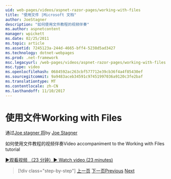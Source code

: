 ```yaml
---
uid: web-pages/videos/aspnet-razor-pages/working-with-files
title: "使用文件 |Microsoft 文档"
author: JoeStagner
description: "如何使用文件教程的视频伴奏"
ms.author: aspnetcontent
manager: wpickett
ms.date: 02/25/2011
ms.topic: article
ms.assetid: 7245123a-244d-4665-bff4-5238d5ad3427
ms.technology: dotnet-webpages
ms.prod: .net-framework
msc.legacyurl: /web-pages/videos/aspnet-razor-pages/working-with-files
msc.type: video
ms.openlocfilehash: 0684592ac263cbf577712e39cb36f4a4f85430ef
ms.sourcegitcommit: 9a9483aceb34591c97451997036a9120c3fe2baf
ms.translationtype: MT
ms.contentlocale: zh-CN
ms.lasthandoff: 11/10/2017
---
```

<a name="working-with-files"></a><span data-ttu-id="7a48e-103">使用文件</span><span class="sxs-lookup"><span data-stu-id="7a48e-103">Working with Files</span></span>
====================
<span data-ttu-id="7a48e-104">通过[Joe stagner 将](https://github.com/JoeStagner)</span><span class="sxs-lookup"><span data-stu-id="7a48e-104">by [Joe Stagner](https://github.com/JoeStagner)</span></span>

<span data-ttu-id="7a48e-105">如何使用文件教程的视频伴奏</span><span class="sxs-lookup"><span data-stu-id="7a48e-105">Video accompaniment to the Working with Files tutorial</span></span>

[<span data-ttu-id="7a48e-106">&#9654;观看视频 （23 分钟）</span><span class="sxs-lookup"><span data-stu-id="7a48e-106">&#9654; Watch video (23 minutes)</span></span>](https://channel9.msdn.com/Blogs/ASP-NET-Site-Videos/working-with-files)

>[!div class="step-by-step"]
<span data-ttu-id="7a48e-107">[上一页](displaying-data-in-a-chart-part-2.md)
[下一页](working-with-images.md)</span><span class="sxs-lookup"><span data-stu-id="7a48e-107">[Previous](displaying-data-in-a-chart-part-2.md)
[Next](working-with-images.md)</span></span>
